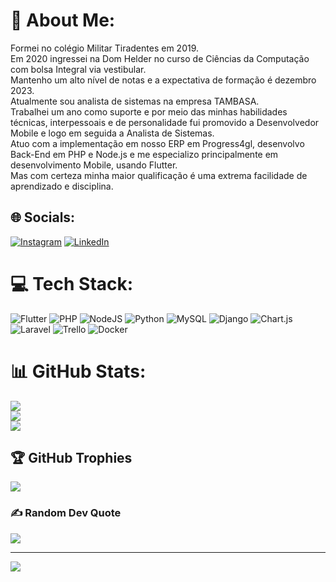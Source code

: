 # 💫 About Me:
Formei no colégio Militar Tiradentes em 2019.<br>Em 2020 ingressei na Dom Helder no curso de Ciências da Computação com bolsa Integral via vestibular.<br>Mantenho um alto nível de notas e a expectativa de formação é dezembro 2023.<br>Atualmente sou analista de sistemas na empresa TAMBASA.<br>Trabalhei um ano como suporte e por meio das minhas habilidades técnicas, interpessoais e de personalidade fui promovido a Desenvolvedor Mobile e logo em seguida a Analista de Sistemas.<br>Atuo com a implementação em nosso ERP em Progress4gl, desenvolvo Back-End em PHP e Node.js e me especializo principalmente em desenvolvimento Mobile, usando Flutter.<br>Mas com certeza minha maior qualificação é uma extrema facilidade de aprendizado e disciplina.


## 🌐 Socials:
[![Instagram](https://img.shields.io/badge/Instagram-%23E4405F.svg?logo=Instagram&logoColor=white)](https://instagram.com/diogo_fontoura18) [![LinkedIn](https://img.shields.io/badge/LinkedIn-%230077B5.svg?logo=linkedin&logoColor=white)](https://linkedin.com/in/diogo-fontoura/) 

# 💻 Tech Stack:
![Flutter](https://img.shields.io/badge/Flutter-%2302569B.svg?style=for-the-badge&logo=Flutter&logoColor=white) ![PHP](https://img.shields.io/badge/php-%23777BB4.svg?style=for-the-badge&logo=php&logoColor=white) ![NodeJS](https://img.shields.io/badge/node.js-6DA55F?style=for-the-badge&logo=node.js&logoColor=white) ![Python](https://img.shields.io/badge/python-3670A0?style=for-the-badge&logo=python&logoColor=ffdd54) ![MySQL](https://img.shields.io/badge/mysql-%2300f.svg?style=for-the-badge&logo=mysql&logoColor=white) ![Django](https://img.shields.io/badge/django-%23092E20.svg?style=for-the-badge&logo=django&logoColor=white) ![Chart.js](https://img.shields.io/badge/chart.js-F5788D.svg?style=for-the-badge&logo=chart.js&logoColor=white) ![Laravel](https://img.shields.io/badge/laravel-%23FF2D20.svg?style=for-the-badge&logo=laravel&logoColor=white) ![Trello](https://img.shields.io/badge/Trello-%23026AA7.svg?style=for-the-badge&logo=Trello&logoColor=white) ![Docker](https://img.shields.io/badge/docker-%230db7ed.svg?style=for-the-badge&logo=docker&logoColor=white)
# 📊 GitHub Stats:
![](https://github-readme-stats.vercel.app/api?username=Psykhepathos&theme=dark&hide_border=false&include_all_commits=true&count_private=true)<br/>
![](https://github-readme-streak-stats.herokuapp.com/?user=Psykhepathos&theme=dark&hide_border=false)<br/>
![](https://github-readme-stats.vercel.app/api/top-langs/?username=Psykhepathos&theme=dark&hide_border=false&include_all_commits=true&count_private=true&layout=compact)

## 🏆 GitHub Trophies
![](https://github-profile-trophy.vercel.app/?username=Psykhepathos&theme=dracula&no-frame=false&no-bg=true&margin-w=4)

### ✍️ Random Dev Quote
![](https://quotes-github-readme.vercel.app/api?type=horizontal&theme=tokyonight)

---
[![](https://visitcount.itsvg.in/api?id=Psykhepathos&icon=0&color=0)](https://visitcount.itsvg.in)

<!-- Proudly created with GPRM ( https://gprm.itsvg.in ) -->
